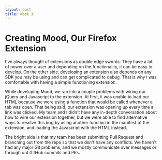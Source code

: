 ```yaml
---
layout: post
title: Week 3
---
```


# Creating Mood, Our Firefox Extension
I've always thought of extensions as double edge swords. They have a lot of power over a user and depending on the functionality, it can be easy to develop. On the other side, developing an extension also depends on any SDK you may be using and can get complicated to debug. That is why I was comfortable with having a simple functioning extension.

While developing Mood, we ran into a couple problems with wiring our jQuery and Javascript to the extension. At first, it was unable to load our HTML because we were using a function that would be called whenever a tab was open. That being said, our extension was opening up every time a link was clicked. My team and I didn't have any in-depth conversation about how to wire our extension together, but we were able to find alternative ways to resolve this bug by using another function in the manifest of the extension, and loading the Javascript with the HTML instead.

The bright side is that my team has been submitting Pull Request and branching out from the repo so that we don't have any conflicts. We haven't had any major Git problems, and we mostly communicate over messages or through out GitHub commits and PRs.

